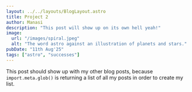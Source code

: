 ```yaml
---
layout: ../../layouts/BlogLayout.astro
title: Project 2
author: Manasi
description: "This post will show up on its own hell yeah!"
image:
  url: "/images/spiral.jpeg"
  alt: "The word astro against an illustration of planets and stars."
pubDate: "11th Aug'25"
tags: ["astro", "successes"]
---
```


This post should show up with my other blog posts, because `import.meta.glob()` is returning a list of all my posts in order to create my list.

